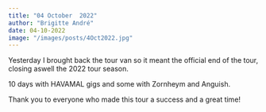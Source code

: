 ```yaml
---
title: "04 October  2022"
author: "Brigitte André"
date: 04-10-2022
image: "/images/posts/4Oct2022.jpg"
---
```


Yesterday I brought back the tour van  so it meant the official end of the tour, closing aswell the 2022 tour season.

10 days with HAVAMAL gigs and some with Zornheym and Anguish.

Thank you to everyone who made this tour a success and a great time!